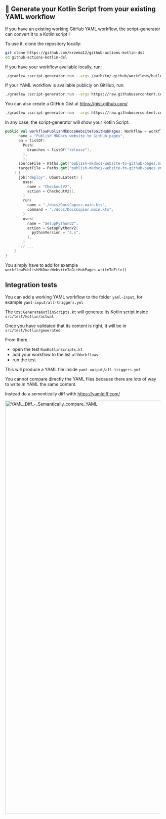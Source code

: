## 🎉 Generate your Kotlin Script from your existing YAML workflow

If you have an existing working GitHub YAML workflow, the script-generator can convert it to a Kotlin script !

To use it, clone the repository locally:

```bash
git clone https://github.com/krzema12/github-actions-kotlin-dsl
cd github-actions-kotlin-dsl
```

If you have your workflow available locally, run:

```bash
./gradlew :script-generator:run --args /path/to/.github/workflows/build.yml
```

If your YAML workflow is available publicly on GitHub, run:

```bash
./gradlew :script-generator:run --args https://raw.githubusercontent.com/krzema12/github-actions-kotlin-dsl/0f41e3322a3e7de4199000fae54b398380eace2f/.github/workflows/build.yaml
```

You can also create a GitHub Gist at https://gist.github.com/ 

```bash
./gradlew :script-generator:run --args https://raw.githubusercontent.com/jmfayard/refreshVersions/main/.github/workflows/publish-mkdocs-website.yml
```

In any case, the script-generator will show your Kotlin Script:

```kotlin
public val workflowPublishMkDocsWebsiteToGitHubPages: Workflow = workflow(
      name = "Publish MkDocs website to GitHub pages",
      on = listOf(
        Push(
          branches = listOf("release"),
        ),
        ),
      sourceFile = Paths.get("publish-mkdocs-website-to-github-pages.main.kts"),
      targetFile = Paths.get("publish-mkdocs-website-to-github-pages.yml"),
    ) {
      job("deploy", UbuntuLatest) {
        uses(
          name = "CheckoutV2",
          action = CheckoutV2(),
        )
        run(
          name = "./docs/DocsCopier.main.kts",
          command = "./docs/DocsCopier.main.kts",
        )
        uses(
          name = "SetupPythonV2",
          action = SetupPythonV2(
            pythonVersion = "3.x",
          ),
        )
       // ...
    }
}
```

You simply have to add for example `workflowPublishMkDocsWebsiteToGitHubPages.writeToFile()`

## Integration tests

You can add a working YAML workflow to the folder `yaml-input`, for example `yaml-input/all-triggers.yml` 

The test `GenerateKotlinScripts.kt` will generate its Kotlin script inside `src/test/kotlin/actual`

Once you have validated that its content is right, it will be in `src/test/kotlin/generated`

From there, 
- open the test `RunKotlinScripts.kt`
- add your workflow to the list `allWorkflows`
- run the test

This will produce a YAML file inside `yaml-output/all-triggers.yml`

You cannot compare directly the YAML files because there are lots of way to write in YAML the same content.

Instead do a sementically diff witth https://yamldiff.com/

<img width="1336" alt="YAML_Diff_-_Semantically_compare_YAML" src="https://user-images.githubusercontent.com/459464/159888285-069cef9c-f35d-4555-93f8-7623c0c73744.png">
